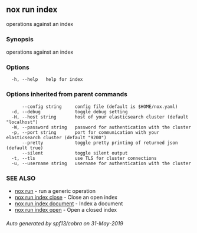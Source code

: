 ## nox run index

operations against an index

### Synopsis

operations against an index

### Options

```
  -h, --help   help for index
```

### Options inherited from parent commands

```
      --config string     config file (default is $HOME/nox.yaml)
  -d, --debug             toggle debug setting
  -H, --host string       host of your elasticsearch cluster (default "localhost")
  -W, --password string   password for authentication with the cluster
  -p, --port string       port for communication with your elasticsearch cluster (default "9200")
      --pretty            toggle pretty printing of returned json (default true)
      --silent            toggle silent output
  -t, --tls               use TLS for cluster connections
  -u, --username string   username for authentication with the cluster
```

### SEE ALSO

* [nox run](nox_run.md)	 - run a generic operation
* [nox run index close](nox_run_index_close.md)	 - Close an open index
* [nox run index document](nox_run_index_document.md)	 - Index a document
* [nox run index open](nox_run_index_open.md)	 - Open a closed index

###### Auto generated by spf13/cobra on 31-May-2019
